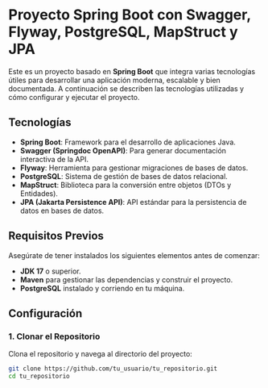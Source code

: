 # Proyecto Spring Boot con Swagger, Flyway, PostgreSQL, MapStruct y JPA

Este es un proyecto basado en **Spring Boot** que integra varias tecnologías útiles para desarrollar una aplicación moderna, escalable y bien documentada. A continuación se describen las tecnologías utilizadas y cómo configurar y ejecutar el proyecto.

## Tecnologías

- **Spring Boot**: Framework para el desarrollo de aplicaciones Java.
- **Swagger (Springdoc OpenAPI)**: Para generar documentación interactiva de la API.
- **Flyway**: Herramienta para gestionar migraciones de bases de datos.
- **PostgreSQL**: Sistema de gestión de bases de datos relacional.
- **MapStruct**: Biblioteca para la conversión entre objetos (DTOs y Entidades).
- **JPA (Jakarta Persistence API)**: API estándar para la persistencia de datos en bases de datos.

## Requisitos Previos

Asegúrate de tener instalados los siguientes elementos antes de comenzar:

- **JDK 17** o superior.
- **Maven** para gestionar las dependencias y construir el proyecto.
- **PostgreSQL** instalado y corriendo en tu máquina.

## Configuración

### 1. Clonar el Repositorio

Clona el repositorio y navega al directorio del proyecto:

```bash
git clone https://github.com/tu_usuario/tu_repositorio.git
cd tu_repositorio
